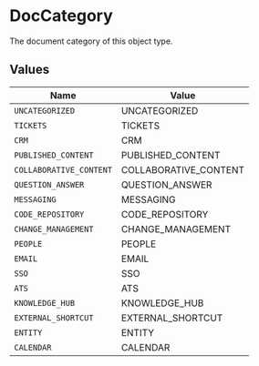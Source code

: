 # DocCategory

The document category of this object type.


## Values

| Name                    | Value                   |
| ----------------------- | ----------------------- |
| `UNCATEGORIZED`         | UNCATEGORIZED           |
| `TICKETS`               | TICKETS                 |
| `CRM`                   | CRM                     |
| `PUBLISHED_CONTENT`     | PUBLISHED_CONTENT       |
| `COLLABORATIVE_CONTENT` | COLLABORATIVE_CONTENT   |
| `QUESTION_ANSWER`       | QUESTION_ANSWER         |
| `MESSAGING`             | MESSAGING               |
| `CODE_REPOSITORY`       | CODE_REPOSITORY         |
| `CHANGE_MANAGEMENT`     | CHANGE_MANAGEMENT       |
| `PEOPLE`                | PEOPLE                  |
| `EMAIL`                 | EMAIL                   |
| `SSO`                   | SSO                     |
| `ATS`                   | ATS                     |
| `KNOWLEDGE_HUB`         | KNOWLEDGE_HUB           |
| `EXTERNAL_SHORTCUT`     | EXTERNAL_SHORTCUT       |
| `ENTITY`                | ENTITY                  |
| `CALENDAR`              | CALENDAR                |